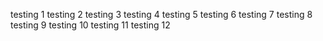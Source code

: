 testing 1
testing 2
testing 3
testing 4
testing 5
testing 6
testing 7
testing 8
testing 9
testing 10
testing 11
testing 12
